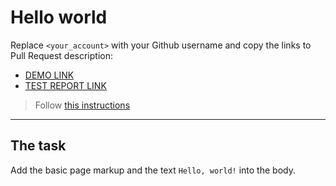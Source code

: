 # Hello world
Replace `<your_account>` with your Github username and copy the links to Pull Request description:
- [DEMO LINK](https://DmitriiPirohov.github.io/layout_hello-world/)
- [TEST REPORT LINK](https://DmitriiPirohov.github.io/layout_hello-world/report/html_report/)

> Follow [this instructions](https://mate-academy.github.io/layout_task-guideline/#how-to-solve-the-layout-tasks-on-github)
___

## The task
Add the basic page markup and the text `Hello, world!` into the body.
